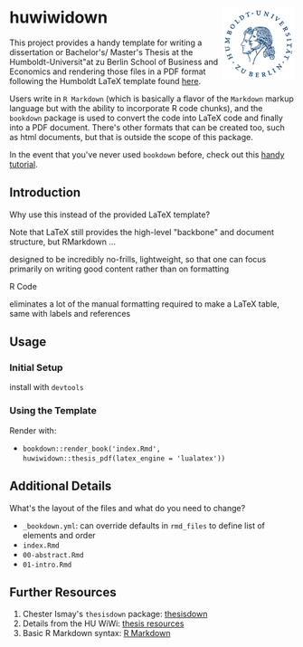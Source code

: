 # huwiwidown <img src="Hu_Logo_small.png" align="right" width="128px"/>

This project provides a handy template for writing a dissertation or Bachelor's/
Master's Thesis at the Humboldt-Universit\"at zu Berlin School of Business and
Economics and rendering those files in a PDF format following the Humboldt LaTeX
template found [here](https://www.wiwi.hu-berlin.de/de/professuren/vwl/oe/teaching/theses/latex-thesis-template/view).

Users write in `R Markdown` (which is basically a flavor of the `Markdown`
markup language but with the ability to incorporate R code chunks), and the
`bookdown` package is used to convert the code into LaTeX code and finally into
a PDF document. There's other formats that can be created too, such as html
documents, but that is outside the scope of this package.

In the event that you've never used `bookdown` before, check out this [handy
tutorial](https://bookdown.org/yihui/bookdown/).

## Introduction

Why use this instead of the provided LaTeX template?

Note that LaTeX still provides the high-level "backbone" and document structure,
but RMarkdown ...

designed to be incredibly no-frills, lightweight, so that one can focus primarily
on writing good content rather than on formatting

R Code

eliminates a lot of the manual formatting required to make a LaTeX table, same
with labels and references

## Usage

### Initial Setup

install with `devtools`

### Using the Template

Render with: 
- `bookdown::render_book('index.Rmd', huwiwidown::thesis_pdf(latex_engine = 'lualatex'))`


## Additional Details

What's the layout of the files and what do you need to change?

- `_bookdown.yml`: can override defaults in `rmd_files` to define list of
  elements and order
- `index.Rmd`
- `00-abstract.Rmd`
- `01-intro.Rmd`


## Further Resources

1. Chester Ismay's `thesisdown` package: [thesisdown](https://github.com/ismayc/thesisdown)
2. Details from the HU WiWi: [thesis resources](https://www.wiwi.hu-berlin.de/de/professuren/vwl/oe/teaching/theses)
3. Basic R Markdown syntax: [R Markdown](https://rmarkdown.rstudio.com/authoring_basics.html)